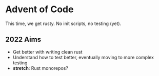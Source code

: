 # Advent of Code

This time, we get rusty. No init scripts, no testing (yet).

## 2022 Aims

- Get better with writing clean rust
- Understand how to test better, eventually moving to more complex testing
- **stretch**: Rust monorepos?
